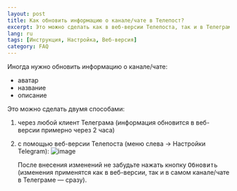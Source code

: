 ```yaml
---
layout: post
title: Как обновить информацию о канале/чате в Телепост?
excerpt: Это можно сделать как в веб-версии Телепоста, так и в Телеграме
lang: ru
tags: [Инструкция, Настройка, Веб-версия]
category: FAQ
---
```


Иногда нужно обновить информацию о канале/чате:
* аватар
* название
* описание

Это можно сделать двумя способами:
1. через любой клиент Телеграма (информация обновится в веб-версии примерно через 2 часа)
2. с помощью веб-версии Телепоста (меню слева → Настройки Telegram):
   ![image](https://user-images.githubusercontent.com/24430718/108553863-54850800-7304-11eb-9b2e-dff70238b380.png)
   
   После внесения изменений не забудьте нажать кнопку <kbd>Обновить</kbd> (изменения применятся как в веб-версии, так и в самом канале/чате в Телеграме — сразу).

